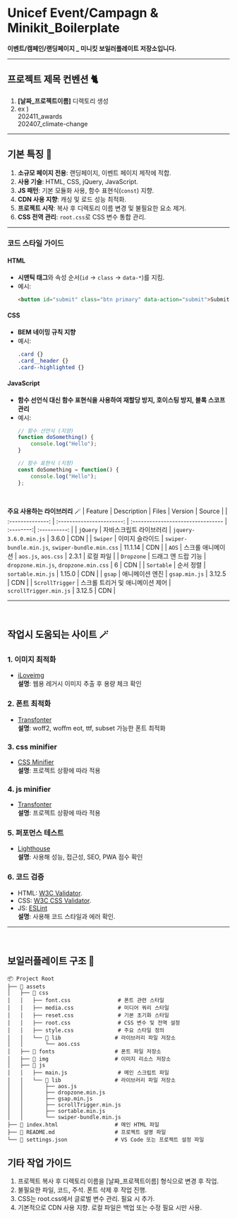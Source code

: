 # Unicef Event/Campagn & Minikit_Boilerplate

**이벤트/캠페인/랜딩페이지 _ 미니킷 보일러플레이트 저장소입니다.**  

***

## 프로젝트 제목 컨벤션 🐈

1. **[날짜_프로젝트이름]** 디렉토리 생성
2. ex )  
      202411_awards  
      202407_climate-change

***

## 기본 특징 🐉

1. **소규모 페이지 전용**: 랜딩페이지, 이벤트 페이지 제작에 적합.
2. **사용 기술**: HTML, CSS, jQuery, JavaScript.
3. **JS 패턴**: 기본 모듈화 사용, 함수 표현식(`const`) 지향.
4. **CDN 사용 지향**: 캐싱 및 로드 성능 최적화.
5. **프로젝트 시작**: 복사 후 디렉토리 이름 변경 및 불필요한 요소 제거.
6. **CSS 전역 관리**: `root.css`로 CSS 변수 통합 관리.

---
### **코드 스타일 가이드**
#### **HTML**
- **시맨틱 태그**와 속성 순서(`id` → `class` → `data-*`)를 지킴.
- 예시:
  ```html
  <button id="submit" class="btn primary" data-action="submit">Submit</button>
  ```
#### **CSS**
- **BEM 네이밍 규칙 지향**
- 예시:
  ```css
  .card {}
  .card__header {}
  .card--highlighted {}
  ```
#### **JavaScript**
- **함수 선언식 대신 함수 표현식을 사용하여 재할당 방지, 호이스팅 방지, 블록 스코프 관리**
- 예시:
  ```javascript
  // 함수 선언식 (지양)
  function doSomething() {
      console.log("Hello");
  }

  // 함수 표현식 (지향)
  const doSomething = function() {
      console.log("Hello");
  };
  ```

<br>  

**주요 사용하는 라이브러리** 🪄
| Feature          | Description               | Files                             | Version   | Source       |
| :--------------: | :-----------------------: | :-------------------------------- | :--------:| :----------: |
| `jQuery`         | 자바스크립트 라이브러리  | `jquery-3.6.0.min.js`             | 3.6.0     | CDN          |
| `Swiper`         | 이미지 슬라이드          | `swiper-bundle.min.js`, `swiper-bundle.min.css` | 11.1.14  | CDN          |
| `AOS`            | 스크롤 애니메이션        | `aos.js`, `aos.css`               | 2.3.1     | 로컬 파일    |
| `Dropzone`       | 드래그 앤 드랍 기능      | `dropzone.min.js`, `dropzone.min.css` | 6       | CDN          |
| `Sortable`       | 순서 정렬                | `sortable.min.js`                 | 1.15.0    | CDN          |
| `gsap`           | 애니메이션 엔진          | `gsap.min.js`                     | 3.12.5    | CDN          |
| `ScrollTrigger`  | 스크롤 트리거 및 애니메이션 제어 | `scrollTrigger.min.js`          | 3.12.5    | CDN          |

***
<br>

## 작업시 도움되는 사이트 🪄
### 1. 이미지 최적화
  - [iLoveimg](https://www.iloveimg.com/ko/compress-image)  
  **설명**: 웹용 레거시 이미지 추출 후 용량 체크 확인
### 2. 폰트 최적화 
  - [Transfonter](https://transfonter.org/)  
  **설명**: woff2, woffm eot, ttf, subset 가능한 폰트 최적화 
### 3. css minifier
  - [CSS Minifier](https://www.toptal.com/developers/cssminifier)  
  **설명**: 프로젝트 상황에 따라 적용
### 4. js minifier 
  - [Transfonter](https://www.toptal.com/developers/javascript-minifier)  
  **설명**: 프로젝트 상황에 따라 적용
### 5. 퍼포먼스 테스트
  - [Lighthouse](https://developers.google.com/web/tools/lighthouse)  
  **설명**: 사용해 성능, 접근성, SEO, PWA 점수 확인
### 6. 코드 검증
- HTML: [W3C Validator](https://validator.w3.org/).
- CSS: [W3C CSS Validator](https://jigsaw.w3.org/css-validator/).
- JS: [ESLint](https://eslint.org/)  
**설명**: 사용해 코드 스타일과 에러 확인.

***
<br>

##  보일러플레이트 구조 🧱

```
📦 Project Root
├── 📂 assets
│   ├── 📂 css
│   │   ├── font.css               # 폰트 관련 스타일
│   │   ├── media.css              # 미디어 쿼리 스타일
│   │   ├── reset.css              # 기본 초기화 스타일
│   │   ├── root.css               # CSS 변수 및 전역 설정
│   │   ├── style.css              # 주요 스타일 정의
│   │   └── 📂 lib                 # 라이브러리 파일 저장소
│   │       └── aos.css
│   ├── 📂 fonts                   # 폰트 파일 저장소
│   ├── 📂 img                     # 이미지 리소스 저장소
│   ├── 📂 js
│   │   ├── main.js                # 메인 스크립트 파일
│   │   └── 📂 lib                 # 라이브러리 파일 저장소
│   │       ├── aos.js
│   │       ├── dropzone.min.js
│   │       ├── gsap.min.js
│   │       ├── scrollTrigger.min.js
│   │       ├── sortable.min.js
│   │       └── swiper-bundle.min.js
├── 📄 index.html                  # 메인 HTML 파일
├── 📄 README.md                   # 프로젝트 설명 파일
└── 📄 settings.json               # VS Code 또는 프로젝트 설정 파일
```

##  기타 작업 가이드
1. 프로젝트 복사 후 디렉토리 이름을 [날짜_프로젝트이름] 형식으로 변경 후 작업.
2. 불필요한 파일, 코드, 주석. 폰트 삭제 후 작업 진행.
3. CSS는 root.css에서 글로벌 변수 관리. 필요 시 추가.
4. 기본적으로 CDN 사용 지향. 로컬 파일은 백업 또는 수정 필요 시만 사용.
